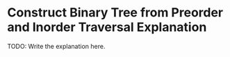# Construct Binary Tree from Preorder and Inorder Traversal Explanation

TODO: Write the explanation here.